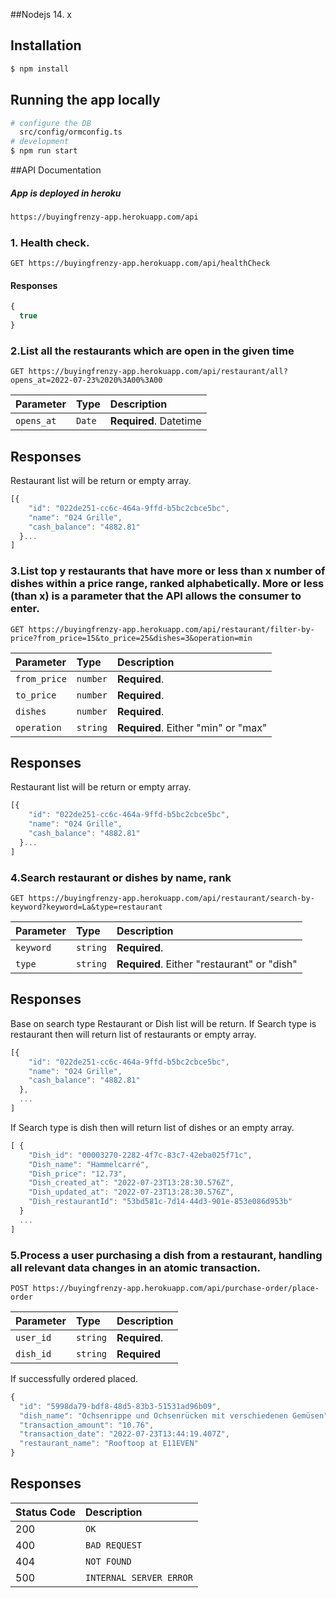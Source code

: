 ##Nodejs 14. x 


## Installation

```bash
$ npm install
```

## Running the app locally

```bash
# configure the DB
  src/config/ormconfig.ts
# development
$ npm run start
```

##API Documentation
##### App is deployed in heroku
```bash
https://buyingfrenzy-app.herokuapp.com/api
```

### 1. Health check.
  ```http
GET https://buyingfrenzy-app.herokuapp.com/api/healthCheck
```
#### Responses
```javascript
{
  true
}
```

### 2.List all the restaurants which are open in the given time
```http
GET https://buyingfrenzy-app.herokuapp.com/api/restaurant/all?opens_at=2022-07-23%2020%3A00%3A00
```

| Parameter | Type | Description |
| :--- | :--- | :--- |
| `opens_at` | `Date` | **Required**. Datetime |

## Responses
Restaurant list will be return or empty array.
```javascript
[{
    "id": "022de251-cc6c-464a-9ffd-b5bc2cbce5bc",
    "name": "024 Grille",
    "cash_balance": "4882.81"
  }...
]
```


### 3.List top y restaurants that have more or less than x number of dishes within a price range, ranked alphabetically. More or less (than x) is a parameter that the API allows the consumer to enter.
```http
GET https://buyingfrenzy-app.herokuapp.com/api/restaurant/filter-by-price?from_price=15&to_price=25&dishes=3&operation=min
```

| Parameter | Type | Description |
| :--- | :--- | :--- |
| `from_price` | `number` | **Required**. |
| `to_price` | `number` | **Required**. |
| `dishes` | `number` | **Required**. |
| `operation` | `string` | **Required**. Either "min" or "max" |
## Responses
Restaurant list will be return or empty array.
```javascript
[{
    "id": "022de251-cc6c-464a-9ffd-b5bc2cbce5bc",
    "name": "024 Grille",
    "cash_balance": "4882.81"
  }...
]
```


### 4.Search restaurant or dishes by name, rank

```http
GET https://buyingfrenzy-app.herokuapp.com/api/restaurant/search-by-keyword?keyword=La&type=restaurant
```

| Parameter | Type | Description |
| :--- | :--- | :--- |
| `keyword` | `string` | **Required**. |
| `type` | `string` | **Required**. Either "restaurant" or "dish" |
## Responses

Base on search type Restaurant or Dish list will be return.
If Search type is restaurant then will return list of restaurants or empty array.
```javascript
[{
    "id": "022de251-cc6c-464a-9ffd-b5bc2cbce5bc",
    "name": "024 Grille",
    "cash_balance": "4882.81"
  },
  ...
]
```
If Search type is dish then will return list of dishes or an empty array.
```javascript
[ {
    "Dish_id": "00003270-2282-4f7c-83c7-42eba025f71c",
    "Dish_name": "Hammelcarré",
    "Dish_price": "12.73",
    "Dish_created_at": "2022-07-23T13:28:30.576Z",
    "Dish_updated_at": "2022-07-23T13:28:30.576Z",
    "Dish_restaurantId": "53bd581c-7d14-44d3-901e-853e086d953b"
  }
  ...
]
```

### 5.Process a user purchasing a dish from a restaurant, handling all relevant data changes in an atomic transaction. 
```http
POST https://buyingfrenzy-app.herokuapp.com/api/purchase-order/place-order
```

| Parameter | Type | Description |
| :--- | :--- | :--- |
| `user_id` | `string` | **Required**. |
| `dish_id` | `string` | **Required** |


If successfully ordered placed.
```javascript
{
  "id": "5998da79-bdf8-48d5-83b3-51531ad96b09",
  "dish_name": "Ochsenrippe und Ochsenrücken mit verschiedenen Gemüsen",
  "transaction_amount": "10.76",
  "transaction_date": "2022-07-23T13:44:19.407Z",
  "restaurant_name": "Rooftoop at E11EVEN"
}

```
## Responses

| Status Code | Description |
| :--- | :--- |
| 200 | `OK` |
| 400 | `BAD REQUEST` |
| 404 | `NOT FOUND` |
| 500 | `INTERNAL SERVER ERROR` |
